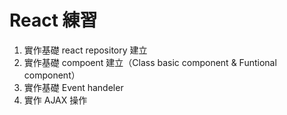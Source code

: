 # React 練習

1. 實作基礎 react repository 建立
2. 實作基礎 compoent 建立（Class basic component & Funtional component）
3. 實作基礎 Event handeler
4. 實作 AJAX 操作